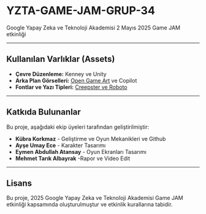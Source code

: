 # YZTA-GAME-JAM-GRUP-34

Google Yapay Zeka ve Teknoloji Akademisi 2 Mayıs 2025 Game JAM etkinliği

---

##  Kullanılan Varlıklar (Assets)

- **Çevre Düzenleme:** Kenney ve Unity
- **Arka Plan Görselleri:** [Open Game Art](#https://opengameart.org/) ve Copilot
- **Fontlar ve Yazı Tipleri:** [Creepster ve Roboto](#https://fonts.google.com/)

---

##  Katkıda Bulunanlar

Bu proje, aşağıdaki ekip üyeleri tarafından geliştirilmiştir:

- **Kübra Korkmaz** - Geliştirme ve Oyun Mekanikleri ve Github
- **Ayşe Umay Ece** - Karakter Tasarımı
- **Eymen Abdullah Atansay** - Oyun Ekranları Tasarımı
- **Mehmet Tarık Albayrak** -Rapor ve Video Edit

---

##  Lisans

Bu proje, 2025 Google Yapay Zeka ve Teknoloji Akademisi Game JAM etkinliği kapsamında oluşturulmuştur ve etkinlik kurallarına tabidir.
